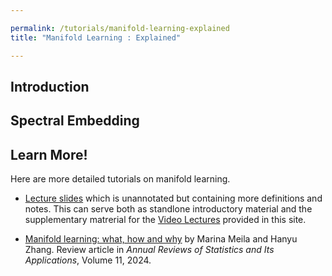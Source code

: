 ```yaml
---

permalink: /tutorials/manifold-learning-explained
title: "Manifold Learning : Explained"

---
```


Introduction
----------------


Spectral Embedding
--------------


Learn More!
---------------

Here are more detailed tutorials on manifold learning.

- [Lecture slides](https://sites.stat.washington.edu/mmp/Talks/mani-fields22-notes.pdf) which is unannotated but containing more definitions and notes. This can serve both as standlone introductory material and the supplementary matrerial for the [Video Lectures]({{site.baseurl}}/tutorials/lecture1) provided in this site.

- [Manifold learning: what, how and why](https://www.annualreviews.org/content/journals/10.1146/annurev-statistics-040522-115238) by Marina Meila and Hanyu Zhang. Review article in *Annual Reviews of Statistics and Its Applications*, Volume 11, 2024. 

